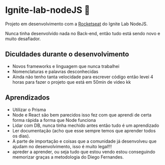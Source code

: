 # Ignite-lab-nodeJS :rocket:
Projeto em desenvolvimento com a [Rocketseat](https://app.rocketseat.com.br) do Ignite Lab NodeJS.

Nunca tinha desenvolvido nada no Back-end, então tudo está sendo novo e muito desafiador.

## Diculdades durante o desenvolvimento
- Novos frameworks e linguagem que nunca trabalhei
- Nomenclaturas e palavras desconhecidas
- Ainda não tenho tanta velocidade para escrever código então levei 4 horas para fazer o projeto que está em 50min de video kk

## Aprendizados
- Utilizar o Prisma
- Node e React são bem parecidos isso fez com que aprendi de certa forma rápida a forma que Node funciona
- Lidar com DB, nunca tinha mechido antes então tudo é um aprendizado
- Ler documentação (acho que esse sempre temos que aprender todos os dias).
- A parte de importação e coisas que a comunidade já desenvolveu que ajudam no desenvolvimento, isso é muito legal!!!
- apreder a aprender, ou seja tudo que estou vendo estou conseguindo memorizar graças a metodologia do Diego Fernandes.
